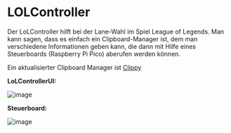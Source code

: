 # LOLController

Der LoLController hilft bei der Lane-Wahl im Spiel League of Legends. Man kann sagen, dass es einfach ein Clipboard-Manager ist, dem man verschiedene Informationen geben kann, die dann mit Hilfe eines Steuerboards (Raspberry Pi Pico) aberufen werden können.

Ein aktualisierter Clipboard Manager ist [Clippy](https://github.com/Sulkar/Clippy)

**LoLControllerUI:**

![image](https://user-images.githubusercontent.com/10349796/135411581-b7d43ee8-4647-4816-92c9-745eb69e6a55.png)

**Steuerboard:**

![image](https://user-images.githubusercontent.com/10349796/135411863-d38dd002-0ab9-4e5b-ae89-5d86868567e2.png)

